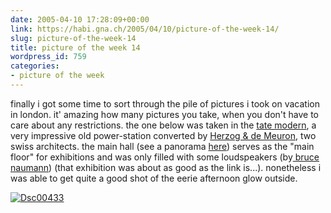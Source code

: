 ```yaml
---
date: 2005-04-10 17:28:09+00:00
link: https://habi.gna.ch/2005/04/10/picture-of-the-week-14/
slug: picture-of-the-week-14
title: picture of the week 14
wordpress_id: 759
categories:
- picture of the week
---
```



finally i got some time to sort through the pile of pictures i took on vacation in london. it' amazing how many pictures you take, when you don't have to care about any restrictions. the one below was taken in the [tate modern](http://www.tate.org.uk/modern/), a very impressive old power-station converted by [Herzog & de Meuron](http://www.tate.org.uk/modern/building/architect.htm), two swiss architects. the main hall (see a panorama [here](http://www.tate.org.uk/modern/building/panorama/pano.htm)) serves as the "main floor" for exhibitions and was only filled with some loudspeakers (by[ bruce naumann](http://www.tate.org.uk/modern/exhibitions/nauman/)) (that exhibition was about as good as the link is...). nonetheless i was able to get quite a good shot of the eerie afternoon glow outside.



[![Dsc00433](https://habi.gna.ch/blog/images/DSC00433-tm.jpg)](https://habi.gna.ch/blog/images/DSC00433.jpg)

